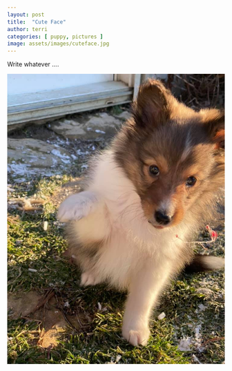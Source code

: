 ```yaml
---
layout: post
title:  "Cute Face"
author: terri
categories: [ puppy, pictures ]
image: assets/images/cuteface.jpg
---
```



Write whatever ....

![Raise Paw](/assets/images/raisepaw.jpg)